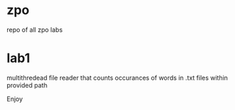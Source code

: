 # zpo
repo of all zpo labs 

# lab1 
multithredead file reader that counts occurances of words in .txt files within provided path 

Enjoy
